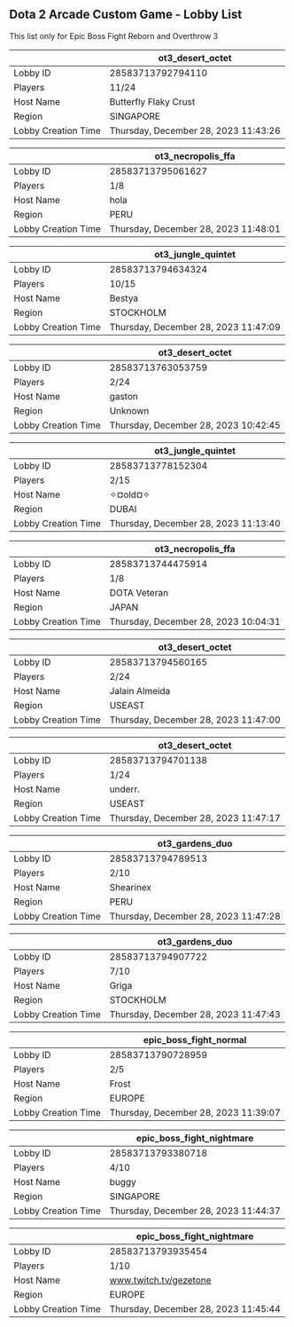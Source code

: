 ## Dota 2 Arcade Custom Game - Lobby List

This list only for Epic Boss Fight Reborn and Overthrow 3

|  | ot3_desert_octet |
| ------ | ------ |
| Lobby ID | 28583713792794110 |
| Players | 11/24 |
| Host Name | Butterfly Flaky Crust |
| Region | SINGAPORE |
| Lobby Creation Time | Thursday, December 28, 2023 11:43:26 |


|  | ot3_necropolis_ffa |
| ------ | ------ |
| Lobby ID | 28583713795061627 |
| Players | 1/8 |
| Host Name | hola |
| Region | PERU |
| Lobby Creation Time | Thursday, December 28, 2023 11:48:01 |


|  | ot3_jungle_quintet |
| ------ | ------ |
| Lobby ID | 28583713794634324 |
| Players | 10/15 |
| Host Name | Bestya |
| Region | STOCKHOLM |
| Lobby Creation Time | Thursday, December 28, 2023 11:47:09 |


|  | ot3_desert_octet |
| ------ | ------ |
| Lobby ID | 28583713763053759 |
| Players | 2/24 |
| Host Name | gaston |
| Region | Unknown |
| Lobby Creation Time | Thursday, December 28, 2023 10:42:45 |


|  | ot3_jungle_quintet |
| ------ | ------ |
| Lobby ID | 28583713778152304 |
| Players | 2/15 |
| Host Name | ✧¤old¤✧ | НЕ ХВАТА |
| Region | DUBAI |
| Lobby Creation Time | Thursday, December 28, 2023 11:13:40 |


|  | ot3_necropolis_ffa |
| ------ | ------ |
| Lobby ID | 28583713744475914 |
| Players | 1/8 |
| Host Name | DOTA Veteran |
| Region | JAPAN |
| Lobby Creation Time | Thursday, December 28, 2023 10:04:31 |


|  | ot3_desert_octet |
| ------ | ------ |
| Lobby ID | 28583713794560165 |
| Players | 2/24 |
| Host Name | Jalain Almeida |
| Region | USEAST |
| Lobby Creation Time | Thursday, December 28, 2023 11:47:00 |


|  | ot3_desert_octet |
| ------ | ------ |
| Lobby ID | 28583713794701138 |
| Players | 1/24 |
| Host Name | underr. |
| Region | USEAST |
| Lobby Creation Time | Thursday, December 28, 2023 11:47:17 |


|  | ot3_gardens_duo |
| ------ | ------ |
| Lobby ID | 28583713794789513 |
| Players | 2/10 |
| Host Name | Shearinex |
| Region | PERU |
| Lobby Creation Time | Thursday, December 28, 2023 11:47:28 |


|  | ot3_gardens_duo |
| ------ | ------ |
| Lobby ID | 28583713794907722 |
| Players | 7/10 |
| Host Name | Griga |
| Region | STOCKHOLM |
| Lobby Creation Time | Thursday, December 28, 2023 11:47:43 |


|  | epic_boss_fight_normal |
| ------ | ------ |
| Lobby ID | 28583713790728959 |
| Players | 2/5 |
| Host Name | Frost |
| Region | EUROPE |
| Lobby Creation Time | Thursday, December 28, 2023 11:39:07 |


|  | epic_boss_fight_nightmare |
| ------ | ------ |
| Lobby ID | 28583713793380718 |
| Players | 4/10 |
| Host Name | buggy |
| Region | SINGAPORE |
| Lobby Creation Time | Thursday, December 28, 2023 11:44:37 |


|  | epic_boss_fight_nightmare |
| ------ | ------ |
| Lobby ID | 28583713793935454 |
| Players | 1/10 |
| Host Name | www.twitch.tv/gezetone |
| Region | EUROPE |
| Lobby Creation Time | Thursday, December 28, 2023 11:45:44 |


